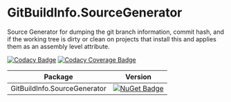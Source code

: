 # GitBuildInfo.SourceGenerator
Source Generator for dumping the git branch information, commit hash, and if the working tree is dirty or clean on projects that install this and applies them as an assembly level attribute.

[![Codacy Badge](https://app.codacy.com/project/badge/Grade/d13da68cd3784f1486af29432e75e707)](https://www.codacy.com/gh/Elskom/GitBuildInfo.SourceGenerator/dashboard?utm_source=github.com&amp;utm_medium=referral&amp;utm_content=Elskom/GitBuildInfo.SourceGenerator&amp;utm_campaign=Badge_Grade)
[![Codacy Coverage Badge](https://app.codacy.com/project/badge/Coverage/d13da68cd3784f1486af29432e75e707)](https://www.codacy.com/gh/Elskom/GitBuildInfo.SourceGenerator/dashboard?utm_source=github.com&amp;utm_medium=referral&amp;utm_content=Elskom/GitBuildInfo.SourceGenerator&amp;utm_campaign=Badge_Coverage)

| Package | Version |
|:-------:|:-------:|
| GitBuildInfo.SourceGenerator | [![NuGet Badge](https://buildstats.info/nuget/GitBuildInfo.SourceGenerator?includePreReleases=true)](https://www.nuget.org/packages/GitBuildInfo.SourceGenerator/) |
